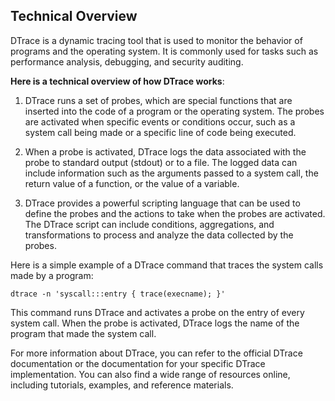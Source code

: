## Technical Overview

DTrace is a dynamic tracing tool that is used to monitor the behavior of programs and the operating system. It is commonly used for tasks such as performance analysis, debugging, and security auditing.

**Here is a technical overview of how DTrace works**:

1. DTrace runs a set of probes, which are special functions that are inserted into the code of a program or the operating system. The probes are activated when specific events or conditions occur, such as a system call being made or a specific line of code being executed.

1. When a probe is activated, DTrace logs the data associated with the probe to standard output (stdout) or to a file. The logged data can include information such as the arguments passed to a system call, the return value of a function, or the value of a variable.

1. DTrace provides a powerful scripting language that can be used to define the probes and the actions to take when the probes are activated. The DTrace script can include conditions, aggregations, and transformations to process and analyze the data collected by the probes.

Here is a simple example of a DTrace command that traces the system calls made by a program:

```
dtrace -n 'syscall:::entry { trace(execname); }'
```
This command runs DTrace and activates a probe on the entry of every system call. When the probe is activated, DTrace logs the name of the program that made the system call.

For more information about DTrace, you can refer to the official DTrace documentation or the documentation for your specific DTrace implementation. You can also find a wide range of resources online, including tutorials, examples, and reference materials.

